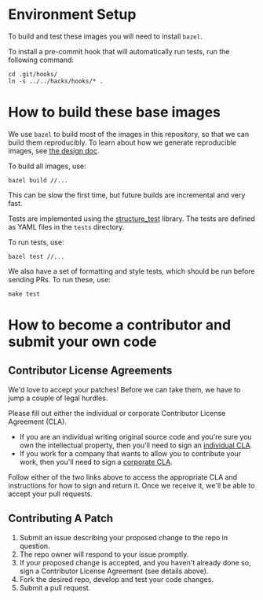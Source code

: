 # Environment Setup

To build and test these images you will need to install `bazel`.

To install a pre-commit hook that will automatically run tests, run the following command:

```shell
cd .git/hooks/
ln -s ../../hacks/hooks/* .
```

# How to build these base images

We use `bazel` to build most of the images in this repository, so that we can build them reproducibly.
To learn about how we generate reproducible images, see [the design doc](./reproducible/README.md).

To build all images, use:

```shell
bazel build //...
```

This can be slow the first time, but future builds are incremental and very fast.

Tests are implemented using the [structure_test](https://www.github.com/GoogleCloudPlatform/runtimes-common/structure_test) library.
The tests are defined as YAML files in the `tests` directory.

To run tests, use:

```shell
bazel test //...
```

We also have a set of formatting and style tests, which should be run before sending PRs.
To run these, use:

```shell
make test
```

# How to become a contributor and submit your own code

## Contributor License Agreements

We'd love to accept your patches! Before we can take them, we have to jump a couple of legal hurdles.

Please fill out either the individual or corporate Contributor License Agreement (CLA).

  * If you are an individual writing original source code and you're sure you own the intellectual property, then you'll need to sign an [individual CLA](http://code.google.com/legal/individual-cla-v1.0.html).
  * If you work for a company that wants to allow you to contribute your work, then you'll need to sign a [corporate CLA](http://code.google.com/legal/corporate-cla-v1.0.html).

Follow either of the two links above to access the appropriate CLA and instructions for how to sign and return it. Once we receive it, we'll be able to accept your pull requests.

## Contributing A Patch

1. Submit an issue describing your proposed change to the repo in question.
1. The repo owner will respond to your issue promptly.
1. If your proposed change is accepted, and you haven't already done so, sign a Contributor License Agreement (see details above).
1. Fork the desired repo, develop and test your code changes.
1. Submit a pull request.
